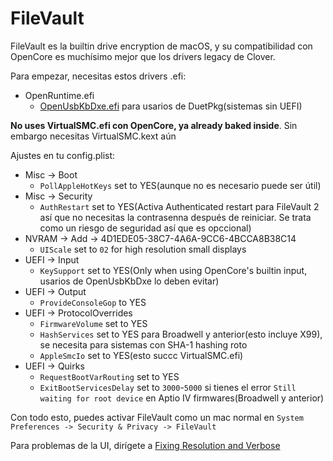 # FileVault

FileVault es la builtin drive encryption de macOS, y su compatibilidad con OpenCore es muchísimo mejor que los drivers legacy de Clover.

Para empezar, necesitas estos drivers .efi:

* OpenRuntime.efi
  * [OpenUsbKbDxe.efi](https://github.com/acidanthera/OpenCorePkg/releases) para usarios de DuetPkg(sistemas sin UEFI)

**No uses VirtualSMC.efi con OpenCore, ya already baked inside**. Sin embargo necesitas VirtualSMC.kext aún

Ajustes en tu config.plist:

* Misc -> Boot
  * `PollAppleHotKeys` set to YES(aunque no es necesario puede ser útil)
* Misc -> Security
  * `AuthRestart` set to YES(Activa Authenticated restart para FileVault 2 así que no necesitas la contrasenna después de reiniciar. Se trata como un riesgo de seguridad así que es opccional)
* NVRAM -> Add -> 4D1EDE05-38C7-4A6A-9CC6-4BCCA8B38C14
  * `UIScale` set to `02` for high resolution small displays
* UEFI -> Input
  * `KeySupport` set to YES(Only when using OpenCore's builtin input, usarios de OpenUsbKbDxe lo deben evitar)
* UEFI -> Output
  * `ProvideConsoleGop` to YES
* UEFI -> ProtocolOverrides
  * `FirmwareVolume` set to YES
  * `HashServices` set to YES para Broadwell y anterior(esto incluye X99), se necesita para sistemas con SHA-1 hashing roto
  * `AppleSmcIo` set to YES(esto succc VirtualSMC.efi)
* UEFI -> Quirks
  * `RequestBootVarRouting` set to YES
  * `ExitBootServicesDelay` set to `3000`-`5000` si tienes el error `Still waiting for root device` en Aptio IV firmwares(Broadwell y anterior)

Con todo esto, puedes activar FileVault como un mac normal en `System Preferences -> Security & Privacy -> FileVault`

Para problemas de la UI, dirígete a [Fixing Resolution and Verbose](../../cosmetic/verbose.md)